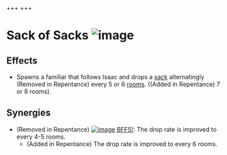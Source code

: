 +++
+++

 # Sack of Sacks ![image](/image/Sack_of_Sacks.png) 

Effects
---------


* Spawns a familiar that follows Isaac and drops a [sack](/wiki/Sacks_(Pickup) "Sacks (Pickup)") alternatingly (Removed in Repentance) every 5 or 6 [rooms](/wiki/Rooms "Rooms"). ((Added in Repentance) 7 or 8 rooms).


Synergies
-----------


* (Removed in Repentance) [![image](/image/BFFS!.png)](/wiki/BFFS! "BFFS!") [BFFS!](/wiki/BFFS! "BFFS!"): The drop rate is improved to every 4-5 rooms.
	+ (Added in Repentance) The drop rate is improved to every 6 rooms.


